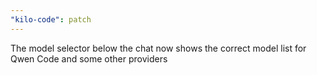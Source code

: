 ```yaml
---
"kilo-code": patch
---
```


The model selector below the chat now shows the correct model list for Qwen Code and some other providers
